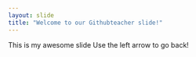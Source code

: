 ```yaml
---
layout: slide
title: "Welcome to our Githubteacher slide!"
---
```

This is my awesome slide
Use the left arrow to go back!

